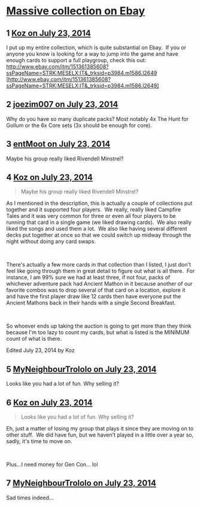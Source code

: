 # [Massive collection on Ebay](https://community.fantasyflightgames.com/topic/111522-massive-collection-on-ebay/)

## 1 [Koz on July 23, 2014](https://community.fantasyflightgames.com/topic/111522-massive-collection-on-ebay/?do=findComment&comment=1166882)

I put up my entire collection, which is quite substantial on Ebay.  If you or anyone you know is looking for a way to jump into the game and have enough cards to support a full playgroup, check this out:  http://www.ebay.com/itm/151361385608?ssPageName=STRK:MESELX:IT&_trksid=p3984.m1586.l2649 [http://www.ebay.com/itm/151361385608?ssPageName=STRK:MESELX:IT&_trksid=p3984.m1586.l2649]

## 2 [joezim007 on July 23, 2014](https://community.fantasyflightgames.com/topic/111522-massive-collection-on-ebay/?do=findComment&comment=1167105)

Why do you have so many duplicate packs? Most notably 4x The Hunt for Gollum or the 6x Core sets (3x should be enough for core).

## 3 [entMoot on July 23, 2014](https://community.fantasyflightgames.com/topic/111522-massive-collection-on-ebay/?do=findComment&comment=1167161)

Maybe his group really liked Rivendell Minstrel?

## 4 [Koz on July 23, 2014](https://community.fantasyflightgames.com/topic/111522-massive-collection-on-ebay/?do=findComment&comment=1167207)

> Maybe his group really liked Rivendell Minstrel?

As I mentioned in the description, this is actually a couple of collections put together and it supported four players.  We really, really liked Campfire Tales and it was very common for three or even all four players to be running that card in a single game (we liked drawing cards).  We also really liked the songs and used them a lot.  We also like having several different decks put together at once so that we could switch up midway through the night without doing any card swaps.

 

There's actually a few more cards in that collection than I listed, I just don't feel like going through them in great detail to figure out what is all there.  For instance, I am 99% sure we had at least three, if not four, packs of whichever adventure pack had Ancient Mathon in it because another of our favorite combos was to drop several of that card on a location, explore it and have the first player draw like 12 cards then have everyone put the Ancient Mathons back in their hands with a single Second Breakfast.  

 

So whoever ends up taking the auction is going to get more than they think because I'm too lazy to count my cards, but what is listed is the MINIMUM count of what is there.

Edited July 23, 2014 by Koz

## 5 [MyNeighbourTrololo on July 23, 2014](https://community.fantasyflightgames.com/topic/111522-massive-collection-on-ebay/?do=findComment&comment=1167248)

Looks like you had a lot of fun. Why selling it?

## 6 [Koz on July 23, 2014](https://community.fantasyflightgames.com/topic/111522-massive-collection-on-ebay/?do=findComment&comment=1167256)

> Looks like you had a lot of fun. Why selling it?

Eh, just a matter of losing my group that plays it since they are moving on to other stuff.  We did have fun, but we haven't played in a little over a year so, sadly, it's time to move on.

 

Plus...I need money for Gen Con... lol

## 7 [MyNeighbourTrololo on July 23, 2014](https://community.fantasyflightgames.com/topic/111522-massive-collection-on-ebay/?do=findComment&comment=1167271)

Sad times indeed...

